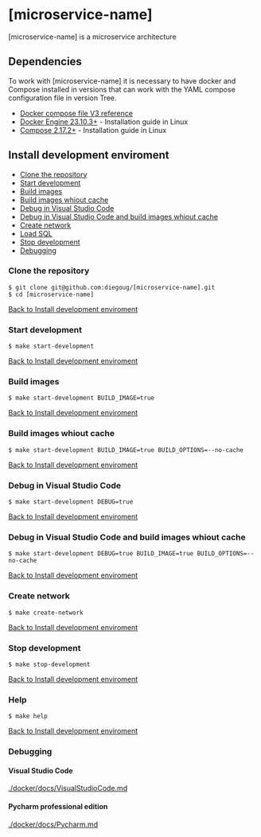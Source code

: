 # [microservice-name]

[microservice-name] is a microservice architecture

## Dependencies
To work with [microservice-name] it is necessary to have docker and Compose installed in versions that can work with the YAML compose configuration file in version Tree.

- [Docker compose file V3 reference](https://docs.docker.com/compose/compose-file/compose-file-v3/)
- [Docker Engine 23.10.3+](https://docs.docker.com/engine/installation/) - Installation guide in Linux
- [Compose 2.17.2+](https://docs.docker.com/compose/install/#/install-using-pip) - Installation guide in Linux

## Install development enviroment
* [Clone the repository](#clone-the-repository)
* [Start development](#start-development)
* [Build images](#build-images)
* [Build images whiout cache](#build-images-whiout-cache)
* [Debug in Visual Studio Code](#debug-in-visual-studio-code)
* [Debug in Visual Studio Code and build images whiout cache](#debug-in-visual-studio-code-and-build-images-whiout-cache)
* [Create network](#create-network)
* [Load SQL](#load-sql)
* [Stop development](#stop-development)
* [Debugging](#debugging)

### Clone the repository
```
$ git clone git@github.com:diegoug/[microservice-name].git
$ cd [microservice-name]
```
[Back to Install development enviroment](#install-development-enviroment)

### Start development
```
$ make start-development
```

[Back to Install development enviroment](#install-development-enviroment)

### Build images 
```
$ make start-development BUILD_IMAGE=true
```
[Back to Install development enviroment](#install-development-enviroment)

### Build images whiout cache
```
$ make start-development BUILD_IMAGE=true BUILD_OPTIONS=--no-cache
```
[Back to Install development enviroment](#install-development-enviroment)

### Debug in Visual Studio Code
```
$ make start-development DEBUG=true
```
[Back to Install development enviroment](#install-development-enviroment)

### Debug in Visual Studio Code and build images whiout cache
```
$ make start-development DEBUG=true BUILD_IMAGE=true BUILD_OPTIONS=--no-cache
```
[Back to Install development enviroment](#install-development-enviroment)

### Create network
```
$ make create-network
```
[Back to Install development enviroment](#install-development-enviroment)

### Stop development
```
$ make stop-development
```

[Back to Install development enviroment](#install-development-enviroment)

### Help
```
$ make help
```

[Back to Install development enviroment](#install-development-enviroment)


### Debugging

#### Visual Studio Code
[./docker/docs/VisualStudioCode.md](./docker/docs/VisualStudioCode.md)

#### Pycharm professional edition
[./docker/docs/Pycharm.md](./docker/docs/PycharmProfessionalEdition.md)
